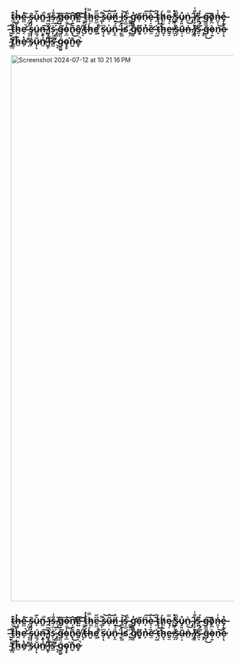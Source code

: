 ## t̴̲̑h̶̟̉e̴̻̒ ̴̞͖̃ŝ̴͉͉ụ̵̀͂ṅ̴͚̚ ̷̭̕í̵̟s̶͔̲̐͗ ̸̩̆ͅǵ̷̣͠o̶̠̼͝ņ̸̛̱͝e̷͍͆͝ ̶̠͝ͅt̵͈̓̓h̵̻̿e̵̤̲͆̋ ̴͚̜͌s̷̙̀͝ŭ̶͎͝ṉ̸͎̈́ ̵̠͘i̷̯͝s̶̘̻͗ ̵̳͖̏g̴̛̥͇̔ő̵͎̕n̷̘͆͠è̴̟̣͝ ̵̦͂t̴̢̜̓h̸̤́ę̷̘̿ ̸̲͖̓̔s̵̥̋̏ủ̵̡͈n̴̼͐͜ ̴̡̑i̸̜̗͌͑ŝ̴̤ ̶̠̀̽g̷̳͠ȍ̸̗̪ṅ̶̤͓̾ẻ̶̡͎ ̶̬̮͠t̵͍̏͠h̴̯̐e̴̛͔̚ ̴͙̟̇́s̵̡̓̓ú̴̳n̶̝̗͠ ̷̬̝̓̏ḯ̷͍s̷̙͕͛ ̷̡͚́͠g̶͈̑͘ȯ̵̝̲͠n̴̢͂ḛ̸̑ ̸̖̟͗t̶̗́̎ḫ̵́e̸͕̕ ̸͓͒͑s̷̟͆ͅu̷̥͗n̷̨̼̈́͠ ̵̟̈́i̷̠͇͒s̸̨̛ ̷̟̪͆̐g̸͓̾͗ő̸͈̦n̵̙̉ȅ̶̛̫ ̵͔͈̇ť̵͉̜͠h̵̬̘̒e̶̬̫̕ ̸̫̦̾͌s̴̼̗̀ū̶͔̣ṅ̵̼ ̸̩͚͑͘ȋ̸̢̜s̴̤̣̈́̋ ̴̧̗̃̓ğ̶̙͜ò̷͎̱ṇ̵͝ė̷̙̃ͅ ̴̮̠̓͗t̸̳̩͠h̵̼̽ẹ̸̔ ̵̦̓ṡ̷̗̒ǔ̷̟́ͅń̸̤͋ ̶͇̙͛̽ḯ̸͙͆s̶̛̺̏ ̵̖̟̃̒ǵ̴͇̬o̴̧̥͘n̵̮͊͝e̷̥̚

<img width="1237" alt="Screenshot 2024-07-12 at 10 21 16 PM" src="https://github.com/user-attachments/assets/370f3cb0-52a5-48fd-93b7-7901a4643276">

## t̴̲̑h̶̟̉e̴̻̒ ̴̞͖̃ŝ̴͉͉ụ̵̀͂ṅ̴͚̚ ̷̭̕í̵̟s̶͔̲̐͗ ̸̩̆ͅǵ̷̣͠o̶̠̼͝ņ̸̛̱͝e̷͍͆͝ ̶̠͝ͅt̵͈̓̓h̵̻̿e̵̤̲͆̋ ̴͚̜͌s̷̙̀͝ŭ̶͎͝ṉ̸͎̈́ ̵̠͘i̷̯͝s̶̘̻͗ ̵̳͖̏g̴̛̥͇̔ő̵͎̕n̷̘͆͠è̴̟̣͝ ̵̦͂t̴̢̜̓h̸̤́ę̷̘̿ ̸̲͖̓̔s̵̥̋̏ủ̵̡͈n̴̼͐͜ ̴̡̑i̸̜̗͌͑ŝ̴̤ ̶̠̀̽g̷̳͠ȍ̸̗̪ṅ̶̤͓̾ẻ̶̡͎ ̶̬̮͠t̵͍̏͠h̴̯̐e̴̛͔̚ ̴͙̟̇́s̵̡̓̓ú̴̳n̶̝̗͠ ̷̬̝̓̏ḯ̷͍s̷̙͕͛ ̷̡͚́͠g̶͈̑͘ȯ̵̝̲͠n̴̢͂ḛ̸̑ ̸̖̟͗t̶̗́̎ḫ̵́e̸͕̕ ̸͓͒͑s̷̟͆ͅu̷̥͗n̷̨̼̈́͠ ̵̟̈́i̷̠͇͒s̸̨̛ ̷̟̪͆̐g̸͓̾͗ő̸͈̦n̵̙̉ȅ̶̛̫ ̵͔͈̇ť̵͉̜͠h̵̬̘̒e̶̬̫̕ ̸̫̦̾͌s̴̼̗̀ū̶͔̣ṅ̵̼ ̸̩͚͑͘ȋ̸̢̜s̴̤̣̈́̋ ̴̧̗̃̓ğ̶̙͜ò̷͎̱ṇ̵͝ė̷̙̃ͅ ̴̮̠̓͗t̸̳̩͠h̵̼̽ẹ̸̔ ̵̦̓ṡ̷̗̒ǔ̷̟́ͅń̸̤͋ ̶͇̙͛̽ḯ̸͙͆s̶̛̺̏ ̵̖̟̃̒ǵ̴͇̬o̴̧̥͘n̵̮͊͝e̷̥̚
